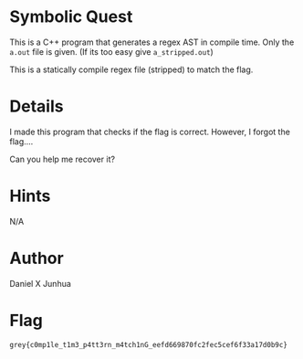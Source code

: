 # Symbolic Quest

This is a C++ program that generates a regex AST in compile time.
Only the `a.out` file is given. (If its too easy give `a_stripped.out`)

This is a statically compile regex file (stripped) to match the flag.

# Details

I made this program that checks if the flag is correct.
However, I forgot the flag....

Can you help me recover it?

# Hints

N/A

# Author

Daniel X Junhua

# Flag

`grey{c0mp1le_t1m3_p4tt3rn_m4tch1nG_eefd669870fc2fec5cef6f33a17d0b9c}`
